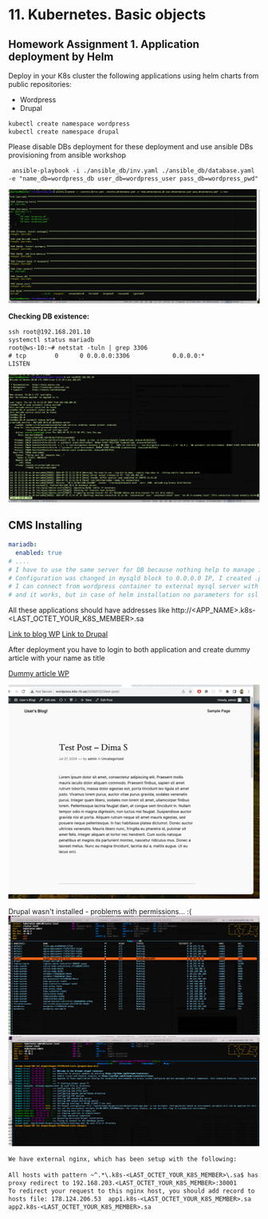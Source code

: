 # 11. Kubernetes. Basic objects

## Homework Assignment 1. Application deployment by Helm

Deploy in your K8s cluster the following applications using helm charts from public repositories:

* Wordpress
* Drupal

```shell
kubectl create namespace wordpress
kubectl create namespace drupal
```

Please disable DBs deployment for these deployment and use ansible DBs provisioning from ansible workshop
```shell
 ansible-playbook -i ./ansible_db/inv.yaml ./ansible_db/database.yaml -e "name_db=wordpress_db user_db=wordpress_user pass_db=wordpress_pwd"
```
![img.png](img.png)

**Checking DB existence:**
```shell
ssh root@192.168.201.10
systemctl status mariadb
root@ws-10:~# netstat -tuln | grep 3306
# tcp        0      0 0.0.0.0:3306            0.0.0.0:*               LISTEN  
```
![img_1.png](img_1.png)


## CMS Installing
```yaml
mariadb:
  enabled: true
# ....
# I have to use the same server for DB because nothing help to manage it on external server.
# Configuration was changed in mysqld block to 0.0.0.0 IP, I created .pem certificates... etc.
# I can connect from wordpress container to external mysql server with "mysql --skip-ssl -h 192.168.201.10 -u wordpress_user -p"
# and it works, but in case of helm installation no parameters for ssl disabling and it get Error when DB connecting.
```
All these applications should have addresses like http://<APP_NAME>.k8s-<LAST_OCTET_YOUR_K8S_MEMBER>.sa

[Link to blog WP](http://wordpress.k8s-10.sa/)
[Link to Drupal](http://drupal.k8s-10.sa/)

After deployment you have to login to both application and create dummy article with your name as title

[Dummy article WP](http://wordpress.k8s-10.sa/2024/07/27/test-post-dima-s/)

![img_2.png](img_2.png)

Drupal wasn't installed - problems with permissions... :(
![img_4.png](img_4.png)
![img_3.png](img_3.png)

```shell
We have external nginx, which has been setup with the following:

All hosts with pattern ~^.*\.k8s-<LAST_OCTET_YOUR_K8S_MEMBER>\.sa$ has proxy redirect to 192.168.203.<LAST_OCTET_YOUR_K8S_MEMBER>:30001
To redirect your request to this nginx host, you should add record to hosts file: 178.124.206.53  app1.k8s-<LAST_OCTET_YOUR_K8S_MEMBER>.sa app2.k8s-<LAST_OCTET_YOUR_K8S_MEMBER>.sa
```